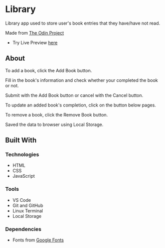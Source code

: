 # Library

Library app used to store user's book entries that they have/have not read.

Made from [The Odin Project](https://www.theodinproject.com/lessons/node-path-javascript-library)

* Try Live Preview [here](https://cvariara.github.io/library/)

## About

To add a book, click the Add Book button.

Fill in the book's information and check whether your completed the book or not.

Submit with the Add Book button or cancel with the Cancel button.

To update an added book's completion, click on the button below pages.

To remove a book, click the Remove Book button.

Saved the data to browser using Local Storage.

## Built With

### Technologies

* HTML
* CSS
* JavaScript

### Tools

* VS Code
* Git and GitHub
* Linux Terminal
* Local Storage

### Dependencies

* Fonts from [Google Fonts](https://fonts.google.com/)